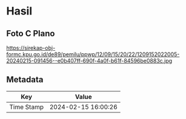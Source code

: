 # Hasil

## Foto C Plano

https://sirekap-obj-formc.kpu.go.id/de89/pemilu/ppwp/12/09/15/20/22/1209152022005-20240215-091456--e0b407ff-690f-4a0f-b61f-84596be0883c.jpg


## Metadata

| Key        | Value               |
| ---------- | ------------------- |
| Time Stamp | 2024-02-15 16:00:26 |



